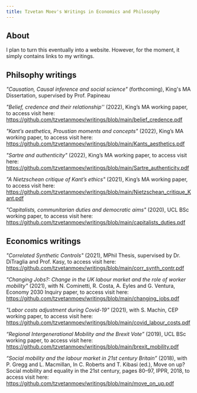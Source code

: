 ```yaml
---
title: Tzvetan Moev's Writings in Economics and Philosophy
---
```




## About

I plan to turn this eventually into a website. However, for the moment, it simply contains links to my writings.

## Philsophy writings 

_"Causation, Causal inference and social science"_ (forthcoming), King's MA Dissertation, supervised by Prof. Papineau

_"Belief, credence and their relationship''_ (2022), King’s MA working paper, to access visit here:
https://github.com/tzvetanmoev/writings/blob/main/belief_credence.pdf 

_"Kant’s aesthetics, Proustian moments and concepts"_ (2022), King’s MA working paper, to access visit here:
https://github.com/tzvetanmoev/writings/blob/main/Kants_aesthetics.pdf 

_"Sartre and authenticity"_ (2022), King’s MA working paper, to access visit here:
https://github.com/tzvetanmoev/writings/blob/main/Sartre_authenticity.pdf 

_"A Nietzschean critique of Kant’s ethics"_ (2021), King’s MA working paper, to access visit here:
https://github.com/tzvetanmoev/writings/blob/main/Nietzschean_critique_Kant.pdf 

_"Capitalists, communitarian duties and democratic aims"_ (2020), UCL BSc working paper, to access visit here:
https://github.com/tzvetanmoev/writings/blob/main/capitalists_duties.pdf 



## Economics writings

_"Correlated Synthetic Controls"_ (2021), MPhil Thesis, supervised by Dr. DiTraglia and Prof. Kasy, to access visit here:
https://github.com/tzvetanmoev/writings/blob/main/corr_synth_contr.pdf

_"Changing Jobs?: Change in the UK labour market and the role of worker mobility"_ (2021), with N. Cominetti, R. Costa, A. Eyles and G. Ventura, Economy 2030 Inquiry paper, to access visit here:  https://github.com/tzvetanmoev/writings/blob/main/changing_jobs.pdf

_"Labor costs adjustment during Covid-19"_ (2021), with S. Machin, CEP working paper, to access visit here: https://github.com/tzvetanmoev/writings/blob/main/covid_labour_costs.pdf

_“Regional Intergenerational Mobility and the Brexit Vote”_ (2019), UCL BSc working paper, to access visit here: https://github.com/tzvetanmoev/writings/blob/main/brexit_mobility.pdf

_“Social mobility and the labour market in 21st century Britain”_ (2018), with P. Gregg and L. Macmillan, In C. Roberts and T. Kibasi (ed.), Move on up? Social mobility and equality in the 21st century, pages 80–97, IPPR, 2018, to access visit here:  https://github.com/tzvetanmoev/writings/blob/main/move_on_up.pdf






